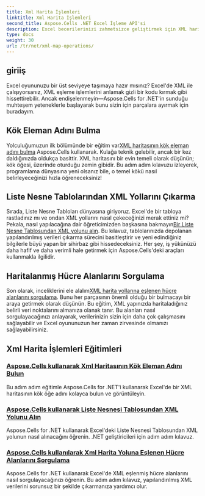 ```yaml
---
title: Xml Harita İşlemleri
linktitle: Xml Harita İşlemleri
second_title: Aspose.Cells .NET Excel İşleme API'si
description: Excel becerilerinizi zahmetsizce geliştirmek için XML haritalama işlemlerini kapsayan kapsamlı Aspose.Cells for .NET eğitimlerini keşfedin.
type: docs
weight: 30
url: /tr/net/xml-map-operations/
---
```

## giriiş

Excel oyununuzu bir üst seviyeye taşımaya hazır mısınız? Excel'de XML ile çalışıyorsanız, XML eşleme işlemlerini anlamak gizli bir kodu kırmak gibi hissettirebilir. Ancak endişelenmeyin—Aspose.Cells for .NET'in sunduğu muhteşem yeteneklerle başlayarak bunu sizin için parçalara ayırmak için buradayım. 

## Kök Eleman Adını Bulma

 Yolculuğumuzun ilk bölümünde bir eğitim var[XML haritasının kök eleman adını bulma](./find-root-element-name/) Aspose.Cells kullanarak. Kulağa teknik gelebilir, ancak bir kez daldığınızda oldukça basittir. XML haritasını bir evin temeli olarak düşünün; kök öğesi, üzerinde oturduğu zemin gibidir. Bu adım adım kılavuzu izleyerek, programlama dünyasına yeni olsanız bile, o temel kökü nasıl belirleyeceğinizi hızla öğreneceksiniz!

## Liste Nesne Tablolarından XML Yollarını Çıkarma

Sırada, Liste Nesne Tabloları dünyasına giriyoruz. Excel'de bir tabloya rastladınız mı ve ondan XML yollarını nasıl çekeceğinizi merak ettiniz mi? Pekala, nasıl yapılacağına dair öğreticimizden başkasına bakmayın[Bir Liste Nesne Tablosundan XML yolunu alın](./get-xml-path-from-list-object-table/). Bu kılavuz, tablolarınızda depolanan yapılandırılmış verileri çıkarma sürecini basitleştirir ve yeni edindiğiniz bilgilerle büyü yapan bir sihirbaz gibi hissedeceksiniz. Her şey, iş yükünüzü daha hafif ve daha verimli hale getirmek için Aspose.Cells'deki araçları kullanmakla ilgilidir.

## Haritalanmış Hücre Alanlarını Sorgulama

 Son olarak, inceliklerini ele alalım[XML harita yollarına eşlenen hücre alanlarını sorgulama](./query-cell-areas-mapped-to-xml-map-path/). Bunu her parçasının önemli olduğu bir bulmacayı bir araya getirmek olarak düşünün. Bu eğitim, XML yapınızda haritaladığınız belirli veri noktalarını almanıza olanak tanır. Bu alanları nasıl sorgulayacağınızı anlayarak, verilerinizin sizin için daha çok çalışmasını sağlayabilir ve Excel oyununuzun her zaman zirvesinde olmanızı sağlayabilirsiniz.

## Xml Harita İşlemleri Eğitimleri
### [Aspose.Cells kullanarak Xml Haritasının Kök Eleman Adını Bulun](./find-root-element-name/)
Bu adım adım eğitimle Aspose.Cells for .NET'i kullanarak Excel'de bir XML haritasının kök öğe adını kolayca bulun ve görüntüleyin.
### [Aspose.Cells kullanarak Liste Nesnesi Tablosundan XML Yolunu Alın](./get-xml-path-from-list-object-table/)
Aspose.Cells for .NET kullanarak Excel'deki Liste Nesnesi Tablosundan XML yolunun nasıl alınacağını öğrenin. .NET geliştiricileri için adım adım kılavuz.
### [Aspose.Cells kullanılarak Xml Harita Yoluna Eşlenen Hücre Alanlarını Sorgulama](./query-cell-areas-mapped-to-xml-map-path/)
Aspose.Cells for .NET kullanarak Excel'de XML eşlenmiş hücre alanlarını nasıl sorgulayacağınızı öğrenin. Bu adım adım kılavuz, yapılandırılmış XML verilerini sorunsuz bir şekilde çıkarmanıza yardımcı olur.